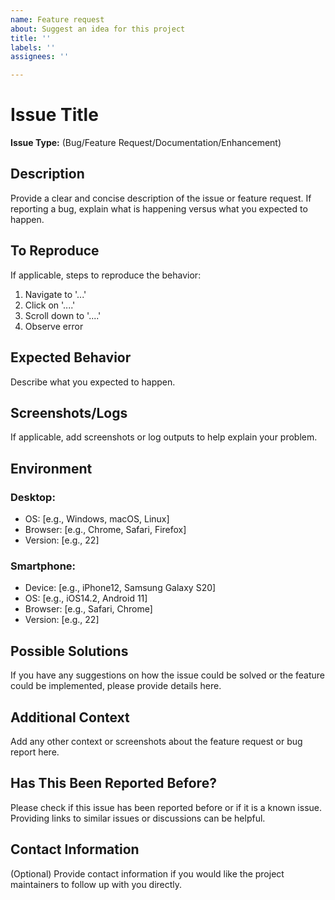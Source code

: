 ```yaml
---
name: Feature request
about: Suggest an idea for this project
title: ''
labels: ''
assignees: ''

---
```


# Issue Title

**Issue Type:** (Bug/Feature Request/Documentation/Enhancement)

## Description
Provide a clear and concise description of the issue or feature request. If reporting a bug, explain what is happening versus what you expected to happen.

## To Reproduce
If applicable, steps to reproduce the behavior:
1. Navigate to '...'
2. Click on '....'
3. Scroll down to '....'
4. Observe error

## Expected Behavior
Describe what you expected to happen.

## Screenshots/Logs
If applicable, add screenshots or log outputs to help explain your problem.

## Environment
### Desktop:
- OS: [e.g., Windows, macOS, Linux]
- Browser: [e.g., Chrome, Safari, Firefox]
- Version: [e.g., 22]

### Smartphone:
- Device: [e.g., iPhone12, Samsung Galaxy S20]
- OS: [e.g., iOS14.2, Android 11]
- Browser: [e.g., Safari, Chrome]
- Version: [e.g., 22]

## Possible Solutions
If you have any suggestions on how the issue could be solved or the feature could be implemented, please provide details here.

## Additional Context
Add any other context or screenshots about the feature request or bug report here.

## Has This Been Reported Before?
Please check if this issue has been reported before or if it is a known issue. Providing links to similar issues or discussions can be helpful.

## Contact Information
(Optional) Provide contact information if you would like the project maintainers to follow up with you directly.
